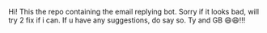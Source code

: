Hi! This the repo containing the email replying bot. Sorry if it looks bad, will try 2 fix if i can. If u have any suggestions, do say so.
Ty and GB 😄😄!!!
